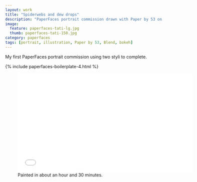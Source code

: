 ```yaml
---
layout: work
title: "Spiderwebs and dew drops"
description: "PaperFaces portrait commission drawn with Paper by 53 on an iPad."
image: 
  feature: paperfaces-tati-lg.jpg
  thumb: paperfaces-tati-150.jpg
category: paperfaces
tags: [portrait, illustration, Paper by 53, Blend, bokeh]
---
```


My first PaperFaces portrait commission using two styli to complete.

{% include paperfaces-boilerplate-4.html %}

<figure>
	<iframe width="560" height="315" src="//www.youtube.com/embed/y1OG2gLk6Jg" frameborder="0"> </iframe>
	<figcaption>Painted in about an hour and 30 minutes.</figcaption>
</figure>